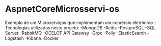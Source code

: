 # AspnetCoreMicrosservi-os
Exemplo de um Microserviços que implementam um comércio eletrônico - Tecnologias utilizadas neste projeto: -MongoDB -Redis -PostgreSQL -SQL Server -RabbitMQ -OCELOT API Gateway -Grpc -Polly -ElasticSearch -Logstash -Kibana -Docker
